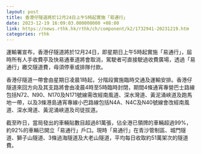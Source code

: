 ```yaml
---
layout: post
title: 香港仔隧道將於12月24日上午5時起實施「易通行」
date: 2023-12-19 16:09:03.000000000 +08:00
link: https://news.rthk.hk/rthk/ch/component/k2/1732941-20231219.htm
categories: rthk
---
```


運輸署宣布，香港仔隧道將於12月24日，即星期日上午5時起實施「易通行」，屆時所有人手收費亭及快易通車道將會取消，駕駛者可直接駛過收費廣場，透過「易通行」繳交隧道費，毋須停車或排隊付款。

香港仔隧道一帶會由星期日凌晨1時起，分階段實施臨時交通及運輸安排。香港仔隧道來回方向及其支路將會由凌晨4時至5時臨時封閉，期間4條通宵專營巴士路線包括N72、N90、N170及N171號線需改經南風道、深水灣道、黃泥涌峽道及跑馬地一帶，以及3條港島通宵專線小巴路線包括N4A、N4C及N40號線會改經南風道、深水灣道、黃泥涌峽道及司徒拔道。

截至昨日，當局發出的車輛貼數目超過81萬張，佔全港已領牌的車輛超過99%，約92%的車輛已開立「易通行」戶口。現時「易通行」在青沙管制區、城門隧道、獅子山隧道、3條過海隧道及大老山隧道，平均每日收取約51萬架次的隧道費。

